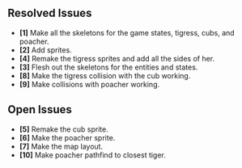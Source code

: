 ## Resolved Issues ##
- **[1]** Make all the skeletons for the game states, tigress, cubs, and poacher.
- **[2]** Add sprites.
- **[4]** Remake the tigress sprites and add all the sides of her.
- **[3]** Flesh out the skeletons for the entities and states.
- **[8]** Make the tigress collision with the cub working.
- **[9]** Make collisions with poacher working.

## Open Issues ##
- **[5]** Remake the cub sprite.
- **[6]** Make the poacher sprite.
- **[7]** Make the map layout.
- **[10]** Make poacher pathfind to closest tiger.